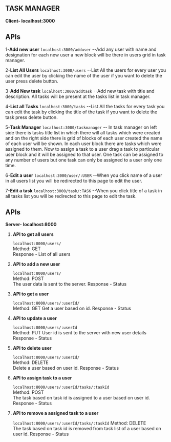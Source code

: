 ## TASK MANAGER
**Client- localhost:3000**

## APIs
1-**Add new user**
 `localhost:3000/adduser`
 --Add any user with name and designation for each new user a new block will be there in users grid in task manager.
 
2-**List All Users**
 `localhost:3000/users`
 --List All the users for every user you can edit the user by clicking the name of the user if you want to delete the user press delete button.
 
3-**Add New task**
 `localhost:3000/addtask`
 --Add new task with title and description. All tasks will be present at the tasks list in task manager.
 
4-**List all Tasks**
 `localhost:3000/tasks`
 --List All the tasks for every task you can edit the task by clicking the title of the task if you want to delete the task press delete button.
 
5-**Task Manager**
 `localhost:3000/taskmanager`
 -- In task manager on left side there is tasks title list in which there will all tasks which were created and on the right side there is grid of blocks of each user created the name of each user will be shown. In each user block there are tasks which were assigned to them.
 Now to assign a task to a user drag a task to particular user block and it will be assigned to that user. One task can be assigned to any number of users but one task can only be assigned to a user only one time.
 
 
6-**Edit a user**
 `localhost:3000/user/:USER`
 --When you click name of a user in all users list you will be redirected to this page to edit the user.
 
7-**Edit a task**
 `localhost:3000/task/:TASK`
 --When you click title of a task in all tasks list you will be redirected to this page to edit the task.
 


## APIs
**Server- localhost:8000**
1. **API to get all users**
   
   `localhost:8000/users/`  
   Method: GET  
   Response - List of all users  
   
2. **API to add a new user**
   
   `localhost:8000/users/`  
   Method: POST  
   The user data is sent to the server.
   Response - Status  

3. **API to get a user**
   
   `localhost:8000/users/:userId/`  
   Method: GET
   Get a user based on id.
   Response - Status  
   
4. **API to update a user**
   
   `localhost:8000/users/:userId`  
   Method: PUT
   User id is sent to the server with new user details
   Response - Status  
   

   
5. **API to delete user**
   
   `localhost:8000/users/:userId/`  
   Method: DELETE  
   Delete a user based on user id.
   Response - Status  

6. **API to assign task to a user**
   
   `localhost:8000/users/:userId/tasks/:taskId`  
   Method: POST  
   The task based on task id is assigned to a user based on user id.
   Response - Status  

7. **API to remove a assigned task to a user**
   
   `localhost:8000/users/:userId/tasks/:taskId` 
   Method: DELETE  
   The task based on task id is removed from task list of a user based on user id.
   Response - Status  
